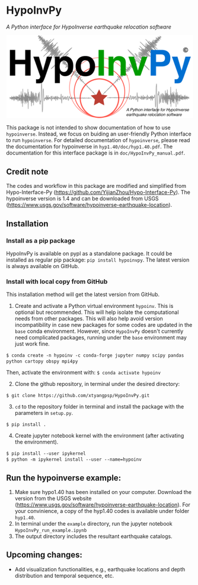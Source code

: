 # HypoInvPy
*A Python interface for HypoInverse earthquake relocation software*

![plot1](/figs/hypoinvpylogo.png)

This package is not intended to show documentation of how to use `hypoinverse`. Instead, we focus on buiding an user-friendly Python interface to run `hypoinverse`. For detailed documentation of `hypoinverse`, please read the documentation for hypoinverse in `hyp1.40/doc/hyp1.40.pdf`. The documentation for this interface package is in `doc/HypoInvPy_manual.pdf`.

## Credit note
The codes and workflow in this package are modified and simplified from Hypo-Interface-Py (https://github.com/YijianZhou/Hypo-Interface-Py). The hypoinverse version is 1.4 and can be downloaded from USGS (https://www.usgs.gov/software/hypoinverse-earthquake-location). 

## Installation
### Install as a pip package
HypoInvPy is available on pypl as a standalone package. It could be installed as regular pip package: `pip install hypoinvpy`. The latest version is always available on GitHub.

### Install with local copy from GitHub
This installation method will get the latest version from GitHub.

1. Create and activate a Python virtual environment `hypoinv`. This is optional but recommended. This will help isolate the computational needs from other packages. This will also help avoid version incompatibility in case new packages for some codes are updated in the `base` conda environment. However, since `HypoInvPy` doesn't currently need complicated packages, running under the `base` environment may just work fine. 
```
$ conda create -n hypoinv -c conda-forge jupyter numpy scipy pandas python cartopy obspy mpi4py
```
Then, activate the environment with: `$ conda activate hypoinv`

2. Clone the github repository, in terminal under the desired directory:
```
$ git clone https://github.com/xtyangpsp/HypoInvPy.git
```

3. `cd` to the repository folder in terminal and install the package with the parameters in `setup.py`.
```
$ pip install .
```

4. Create jupyter notebook kernel with the environment (after activating the environment).
```
$ pip install --user ipykernel
$ python -m ipykernel install --user --name=hypoinv
```

## Run the hypoinverse example:
1. Make sure hypo1.40 has been installed on your computer. Download the version from the USGS website (https://www.usgs.gov/software/hypoinverse-earthquake-location). For your convinience, a copy of the hyp1.40 codes is available under folder `hyp1.40`.
2. In terminal under the `example` directory, run the jupyter notebook `HypoInvPy_run_example.ipynb`
3. The output directory includes the resultant earthquake catalogs.

## Upcoming changes:
* Add visualization functionalities, e.g., earthquake locations and depth distribution and temporal sequence, etc.




